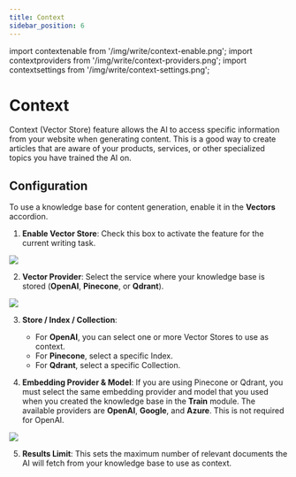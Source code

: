 ```yaml
---
title: Context
sidebar_position: 6
---
```


import contextenable from '/img/write/context-enable.png';
import contextproviders from '/img/write/context-providers.png';
import contextsettings from '/img/write/context-settings.png';

# Context

Context (Vector Store) feature allows the AI to access specific information from your website when generating content. This is a good way to create articles that are aware of your products, services, or other specialized topics you have trained the AI on.

## Configuration

To use a knowledge base for content generation, enable it in the **Vectors** accordion.

1.  **Enable Vector Store**: Check this box to activate the feature for the current writing task.

<img src={contextenable} />

2.  **Vector Provider**: Select the service where your knowledge base is stored (**OpenAI**, **Pinecone**, or **Qdrant**).

<img src={contextproviders} />

3.  **Store / Index / Collection**:
    -   For **OpenAI**, you can select one or more Vector Stores to use as context.
    -   For **Pinecone**, select a specific Index.
    -   For **Qdrant**, select a specific Collection.

4.  **Embedding Provider & Model**: If you are using Pinecone or Qdrant, you must select the same embedding provider and model that you used when you created the knowledge base in the **Train** module. The available providers are **OpenAI**, **Google**, and **Azure**. This is not required for OpenAI.

<img src={contextsettings} />

5.  **Results Limit**: This sets the maximum number of relevant documents the AI will fetch from your knowledge base to use as context.